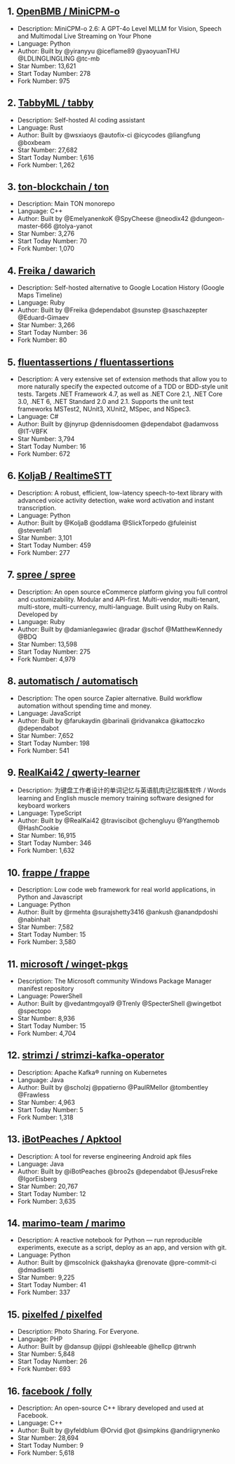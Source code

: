## 1. [OpenBMB / MiniCPM-o](https://github.com/OpenBMB/MiniCPM-o)
- Description: MiniCPM-o 2.6: A GPT-4o Level MLLM for Vision, Speech and Multimodal Live Streaming on Your Phone
- Language: Python
- Author: Built by @yiranyyu @iceflame89 @yaoyuanTHU @LDLINGLINGLING @tc-mb
- Star Number: 13,621
- Start Today Number: 278
- Fork Number: 975

## 2. [TabbyML / tabby](https://github.com/TabbyML/tabby)
- Description: Self-hosted AI coding assistant
- Language: Rust
- Author: Built by @wsxiaoys @autofix-ci @icycodes @liangfung @boxbeam
- Star Number: 27,682
- Start Today Number: 1,616
- Fork Number: 1,262

## 3. [ton-blockchain / ton](https://github.com/ton-blockchain/ton)
- Description: Main TON monorepo
- Language: C++
- Author: Built by @EmelyanenkoK @SpyCheese @neodix42 @dungeon-master-666 @tolya-yanot
- Star Number: 3,276
- Start Today Number: 70
- Fork Number: 1,070

## 4. [Freika / dawarich](https://github.com/Freika/dawarich)
- Description: Self-hosted alternative to Google Location History (Google Maps Timeline)
- Language: Ruby
- Author: Built by @Freika @dependabot @sunstep @saschazepter @Eduard-Gimaev
- Star Number: 3,266
- Start Today Number: 36
- Fork Number: 80

## 5. [fluentassertions / fluentassertions](https://github.com/fluentassertions/fluentassertions)
- Description: A very extensive set of extension methods that allow you to more naturally specify the expected outcome of a TDD or BDD-style unit tests. Targets .NET Framework 4.7, as well as .NET Core 2.1, .NET Core 3.0, .NET 6, .NET Standard 2.0 and 2.1. Supports the unit test frameworks MSTest2, NUnit3, XUnit2, MSpec, and NSpec3.
- Language: C#
- Author: Built by @jnyrup @dennisdoomen @dependabot @adamvoss @IT-VBFK
- Star Number: 3,794
- Start Today Number: 16
- Fork Number: 672

## 6. [KoljaB / RealtimeSTT](https://github.com/KoljaB/RealtimeSTT)
- Description: A robust, efficient, low-latency speech-to-text library with advanced voice activity detection, wake word activation and instant transcription.
- Language: Python
- Author: Built by @KoljaB @oddlama @SlickTorpedo @fuleinist @stevenlafl
- Star Number: 3,101
- Start Today Number: 459
- Fork Number: 277

## 7. [spree / spree](https://github.com/spree/spree)
- Description: An open source eCommerce platform giving you full control and customizability. Modular and API-first. Multi-vendor, multi-tenant, multi-store, multi-currency, multi-language. Built using Ruby on Rails. Developed by
- Language: Ruby
- Author: Built by @damianlegawiec @radar @schof @MatthewKennedy @BDQ
- Star Number: 13,598
- Start Today Number: 275
- Fork Number: 4,979

## 8. [automatisch / automatisch](https://github.com/automatisch/automatisch)
- Description: The open source Zapier alternative. Build workflow automation without spending time and money.
- Language: JavaScript
- Author: Built by @farukaydin @barinali @ridvanakca @kattoczko @dependabot
- Star Number: 7,652
- Start Today Number: 198
- Fork Number: 541

## 9. [RealKai42 / qwerty-learner](https://github.com/RealKai42/qwerty-learner)
- Description: 为键盘工作者设计的单词记忆与英语肌肉记忆锻炼软件 / Words learning and English muscle memory training software designed for keyboard workers
- Language: TypeScript
- Author: Built by @RealKai42 @traviscibot @chengluyu @Yangthemob @HashCookie
- Star Number: 16,915
- Start Today Number: 346
- Fork Number: 1,632

## 10. [frappe / frappe](https://github.com/frappe/frappe)
- Description: Low code web framework for real world applications, in Python and Javascript
- Language: Python
- Author: Built by @rmehta @surajshetty3416 @ankush @anandpdoshi @nabinhait
- Star Number: 7,582
- Start Today Number: 15
- Fork Number: 3,580

## 11. [microsoft / winget-pkgs](https://github.com/microsoft/winget-pkgs)
- Description: The Microsoft community Windows Package Manager manifest repository
- Language: PowerShell
- Author: Built by @vedantmgoyal9 @Trenly @SpecterShell @wingetbot @spectopo
- Star Number: 8,936
- Start Today Number: 15
- Fork Number: 4,704

## 12. [strimzi / strimzi-kafka-operator](https://github.com/strimzi/strimzi-kafka-operator)
- Description: Apache Kafka® running on Kubernetes
- Language: Java
- Author: Built by @scholzj @ppatierno @PaulRMellor @tombentley @Frawless
- Star Number: 4,963
- Start Today Number: 5
- Fork Number: 1,318

## 13. [iBotPeaches / Apktool](https://github.com/iBotPeaches/Apktool)
- Description: A tool for reverse engineering Android apk files
- Language: Java
- Author: Built by @iBotPeaches @broo2s @dependabot @JesusFreke @IgorEisberg
- Star Number: 20,767
- Start Today Number: 12
- Fork Number: 3,635

## 14. [marimo-team / marimo](https://github.com/marimo-team/marimo)
- Description: A reactive notebook for Python — run reproducible experiments, execute as a script, deploy as an app, and version with git.
- Language: Python
- Author: Built by @mscolnick @akshayka @renovate @pre-commit-ci @dmadisetti
- Star Number: 9,225
- Start Today Number: 41
- Fork Number: 337

## 15. [pixelfed / pixelfed](https://github.com/pixelfed/pixelfed)
- Description: Photo Sharing. For Everyone.
- Language: PHP
- Author: Built by @dansup @jippi @shleeable @hellcp @trwnh
- Star Number: 5,848
- Start Today Number: 26
- Fork Number: 693

## 16. [facebook / folly](https://github.com/facebook/folly)
- Description: An open-source C++ library developed and used at Facebook.
- Language: C++
- Author: Built by @yfeldblum @Orvid @ot @simpkins @andriigrynenko
- Star Number: 28,694
- Start Today Number: 9
- Fork Number: 5,618